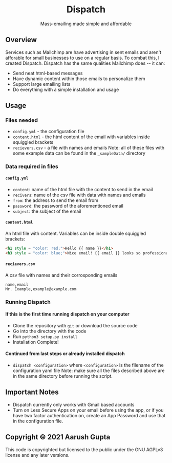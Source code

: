 <div align = "center">
    <h1>Dispatch</h1>
    Mass-emailing made simple and affordable
</div>

## Overview

Services such as Mailchimp are have advertising in sent emails and aren't afforable for small businesses to use on a regular basis. To combat this, I created Dispatch. Dispatch has the same qualities Mailchimp does -- it can:
- Send neat html-based messages
- Have dynamic content within those emails to personalize them
- Support large emailing lists
- Do everything with a simple installation and usage

## Usage

### Files needed
- `config.yml` - the configuration file
- `content.html` - the html content of the email with variables inside squiggled brackets
- `recievers.csv` - a file with names and emails
Note: all of these files with some example data can be found in the `_sampleData/` directory

### Data required in files

#### `config.yml`
- `content`: name of the html file with the content to send in the email
- `recivers`: name of the csv file with data with names and emails
- `from`: the address to send the email from
- `password`: the password of the aforementioned email
- `subject`: the subject of the email

#### `content.html`
An html file with content. Variables can be inside double squiggled brackets:
```html
<h1 style = "color: red;">Hello {{ name }}</h1>
<h3 style = "color: blue;">Nice email! {{ email }} looks so professional</h3>
```

#### `recievers.csv`
A csv file with names and their corrosponding emails
```csv
name,email
Mr. Example,example@example.com
```

### Running Dispatch

#### If this is the first time running dispatch on your computer
- Clone the repository with `git` or download the source code
- Go into the directory with the code
- Run `python3 setup.py install`
- Installation Complete!

#### Continued from last steps or already installed dispatch
- `dispatch <configuration>` where `<configuration>` is the filename of the configuration yaml file
Note: make sure all the files described above are in the same directory before running the script.

## Important Notes
- Dispatch currently only works with Gmail based accounts
- Turn on Less Secure Apps on your email before using the app, or if you have two factor authentication on, create an App Password and use that in the configuration file.

## Copyright &copy; 2021 Aarush Gupta
This code is copyrighted but licensed to the public under the GNU AGPLv3 license and any later versions.